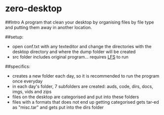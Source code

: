 # zero-desktop

##Intro
A program that clean your desktop by organising files by file type and putting them away in another location. 

##setup:
 - open conf.txt with any texteditor and change the directories with the desktop directory and where the dump folder will be created 
 - src folder includes original program... requires [LFS](https://keplerproject.github.io/luafilesystem/) to run

##specifics:
 - creates a new folder each day, so it is recommended to run the program once everyday
 - in each day's folder, 7 subfolders are created: auds, code, dirs, docs, imgs, vids and zips
 - files on the desktop are categorised and put into these folders
 - files with a formats that does not end up getting categorised gets tar-ed as "misc.tar" and gets put into the dirs folder

 
  


